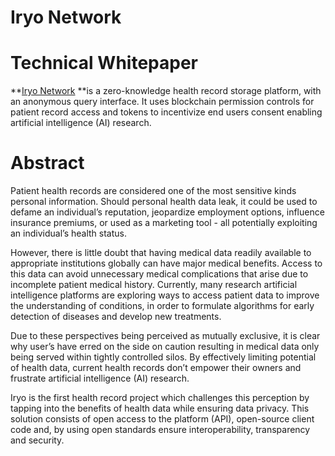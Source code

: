 # Iryo Network

# Technical Whitepaper

**[Iryo Network](https://www.iryo.network) **is a zero-knowledge health record storage platform, with an anonymous query interface. It uses blockchain permission controls for patient record access and tokens to incentivize end users consent enabling artificial intelligence \(AI\) research.

# Abstract

Patient health records are considered one of the most sensitive kinds personal information. Should personal health data leak, it could be used to defame an individual’s reputation, jeopardize employment options, influence insurance premiums, or used as a marketing tool - all potentially exploiting an individual’s health status.

However, there is little doubt that having medical data readily available to appropriate institutions globally can have major medical benefits. Access to this data can avoid unnecessary medical complications that arise due to incomplete patient medical history. Currently, many research artificial intelligence platforms are exploring ways to access patient data to improve the understanding of conditions, in order to formulate algorithms for early detection of diseases and develop new treatments.

Due to these perspectives being perceived as mutually exclusive, it is clear why user’s have erred on the side on caution resulting in medical data only being served within tightly controlled silos. By effectively limiting potential of health data, current health records don’t empower their owners and frustrate artificial intelligence \(AI\) research.

Iryo is the first health record project which challenges this perception by tapping into the benefits of health data while ensuring data privacy. This solution consists of open access to the platform \(API\), open-source client code and, by using open standards ensure interoperability, transparency and security.

